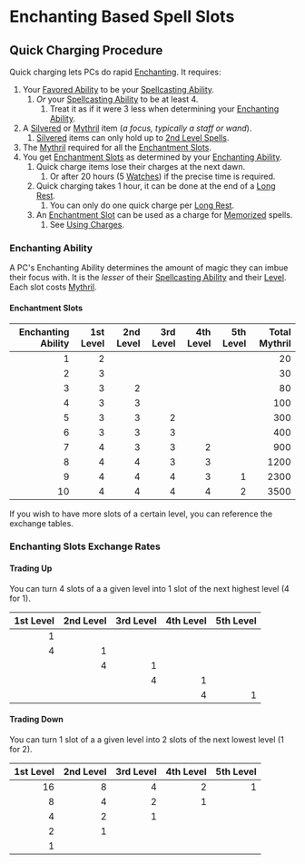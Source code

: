 # Enchanting Based Spell Slots

## Quick Charging Procedure

Quick charging lets PCs do rapid [Enchanting](../../Enchanting/Enchanting.md). It requires:

1. Your [Favored Ability](../../../Player%20Characters/Favored%20Ability.md) to be your [Spellcasting Ability](../../The%20Spellcasting%20Disciplines/Spellcasting%20Ability.md).
	1. *Or* your [Spellcasting Ability](../../The%20Spellcasting%20Disciplines/Spellcasting%20Ability.md) to be at least 4.
		1. Treat it as if it were 3 less when determining your [Enchanting Ability](Enchantment%20Based%20Slots.md#Enchanting%20Ability).
2. A [Silvered](../../../Items/Material%20Properties/Silvered%20Property.md) or [Mythril](../../../Items/Material%20Properties/Mythril%20Property.md) item (*a focus, typically a staff or wand*).
	1. [Silvered](../../../Items/Material%20Properties/Silvered%20Property.md) items can only hold up to [2nd Level Spells](../../Spells/Spells%20by%20Level/Level%202/2nd%20Level%20Spells.md).
3. The [Mythril](../../Mythril.md) required for all the [Enchantment Slots](Enchantment%20Based%20Slots.md#Enchantment%20Slots).
4. You get [Enchantment Slots](Enchantment%20Based%20Slots.md#Enchantment%20Slots) as determined by your [Enchanting Ability](Enchantment%20Based%20Slots.md#Enchanting%20Ability).
	1. Quick charge items lose their charges at the next dawn.
		1. Or after 20 hours (5 [Watches](../../../Game%20Procedures/Watches.md)) if the precise time is required.
	2. Quick charging takes 1 hour, it can be done at the end of a [Long Rest](../../../Game%20Procedures/Resting.md#Long%20Rest).
		1. You can only do one quick charge per [Long Rest](../../../Game%20Procedures/Resting.md#Long%20Rest).
	3. An [Enchantment Slot](Enchantment%20Based%20Slots.md#Enchantment%20Slots) can be used as a charge for [Memorized](../Spell%20Memorization.md) spells.
		1. See [Using Charges](../../Enchanting/Enchantment%20Rules.md#Using%20Charges).

### Enchanting Ability

A PC's Enchanting Ability determines the amount of magic they can imbue their focus with. It is the *lesser* of their [Spellcasting Ability](../../The%20Spellcasting%20Disciplines/Spellcasting%20Ability.md) and their [Level](../../../Player%20Characters/Derived%20Statistics/Level.md). Each slot costs [Mythril](../../Mythril.md).

#### Enchantment Slots

| Enchanting Ability | 1st Level | 2nd Level | 3rd Level | 4th Level | 5th Level | Total Mythril |
| -----------------: | --------: | --------: | --------: | --------: | --------: | ------------: |
|                  1 |         2 |           |           |           |           |            20 |
|                  2 |         3 |           |           |           |           |            30 |
|                  3 |         3 |         2 |           |           |           |            80 |
|                  4 |         3 |         3 |           |           |           |           100 |
|                  5 |         3 |         3 |         2 |           |           |           300 |
|                  6 |         3 |         3 |         3 |           |           |           400 |
|                  7 |         4 |         3 |         3 |         2 |           |           900 |
|                  8 |         4 |         4 |         3 |         3 |           |          1200 |
|                  9 |         4 |         4 |         4 |         3 |         1 |          2300 |
|                 10 |         4 |         4 |         4 |         4 |         2 |          3500 |

If you wish to have more slots of a certain level, you can reference the exchange tables.

### Enchanting Slots Exchange Rates

#### Trading Up

You can turn 4 slots of a a given level into 1 slot of the next highest level (4 for 1).

| 1st Level | 2nd Level | 3rd Level | 4th Level | 5th Level |
| --------: | --------: | --------: | --------: | --------: |
|         1 |           |           |           |           |
|         4 |         1 |           |           |           |
|           |         4 |         1 |           |           |
|           |           |         4 |         1 |           |
|           |           |           |         4 |         1 |

#### Trading Down

You can turn 1 slot of a a given level into 2 slots of the next lowest level (1 for 2).

| 1st Level | 2nd Level | 3rd Level | 4th Level | 5th Level |
| --------: | --------: | --------: | --------: | --------: |
|        16 |         8 |         4 |         2 |         1 |
|         8 |         4 |         2 |         1 |           |
|         4 |         2 |         1 |           |           |
|         2 |         1 |           |           |           |
|         1 |           |           |           |           |
